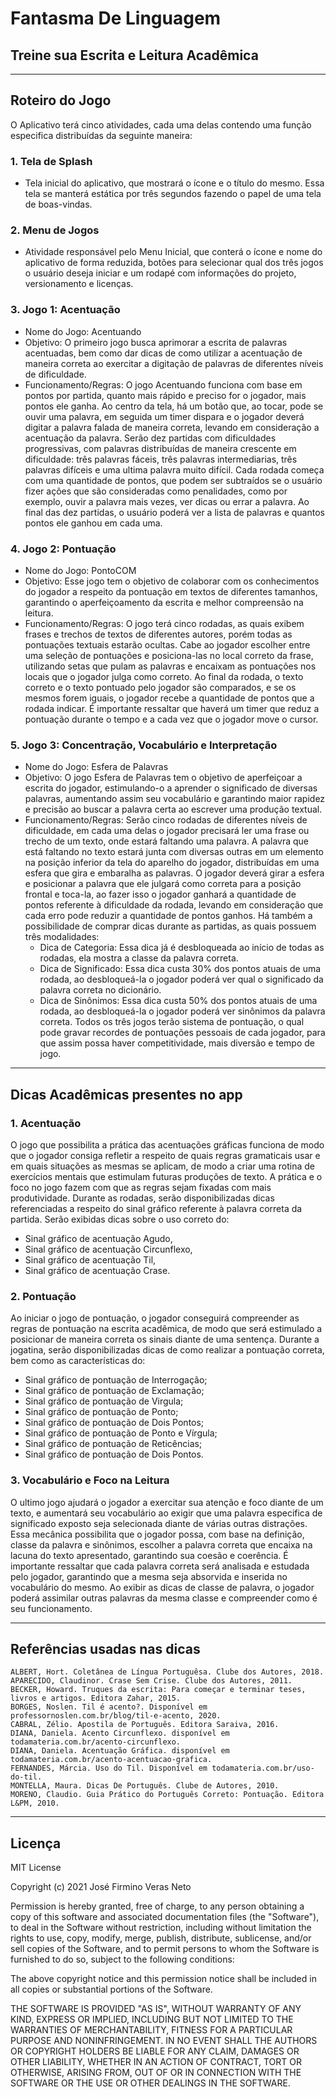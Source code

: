# Fantasma De Linguagem
## Treine sua Escrita e Leitura Acadêmica

---

## Roteiro do Jogo
O Aplicativo terá cinco atividades, cada uma delas contendo uma função  especifica distribuídas da seguinte maneira: 

### 1. Tela de Splash
- Tela inicial do aplicativo, que mostrará o ícone e o título do mesmo.  Essa tela se manterá estática por três segundos fazendo o papel de  uma tela de boas-vindas. 
### 2. Menu de Jogos 
- Atividade responsável pelo Menu Inicial, que conterá o ícone e nome  do aplicativo de forma reduzida, botões para selecionar qual dos três  jogos o usuário deseja iniciar e um rodapé com informações do  projeto, versionamento e licenças. 
### 3. Jogo 1: Acentuação 
- Nome do Jogo: Acentuando 
- Objetivo: 
O primeiro jogo busca aprimorar a escrita de palavras  acentuadas, bem como dar dicas de como utilizar a acentuação de  maneira correta ao exercitar a digitação de palavras de diferentes  níveis de dificuldade. 
- Funcionamento/Regras: 
O jogo Acentuando funciona com base em  pontos por partida, quanto mais rápido e preciso for o jogador, mais  pontos ele ganha. Ao centro da tela, há um botão que, ao tocar, pode se ouvir uma palavra, em seguida um timer dispara e o jogador deverá  digitar a palavra falada de maneira correta, levando em consideração  a acentuação da palavra. 
Serão dez partidas com dificuldades  progressivas, com palavras distribuídas de maneira crescente em  dificuldade: três palavras fáceis, três palavras intermediarias, três  palavras difíceis e uma ultima palavra muito difícil. Cada rodada  começa com uma quantidade de pontos, que podem ser subtraídos se  o usuário fizer ações que são consideradas como penalidades, como  por exemplo, ouvir a palavra mais vezes, ver dicas ou errar a palavra.  Ao final das dez partidas, o usuário poderá ver a lista de palavras e  quantos pontos ele ganhou em cada uma. 
### 4. Jogo 2: Pontuação 
- Nome do Jogo: PontoCOM 
- Objetivo: 
Esse jogo tem o objetivo de colaborar com os  conhecimentos do jogador a respeito da pontuação em textos de  diferentes tamanhos, garantindo o aperfeiçoamento da escrita e  melhor compreensão na leitura.
- Funcionamento/Regras: 
O jogo terá cinco rodadas, as quais exibem  frases e trechos de textos de diferentes autores, porém todas as  pontuações textuais estarão ocultas. Cabe ao jogador escolher entre  uma seleção de pontuações e posiciona-las no local correto da frase,  utilizando setas que pulam as palavras e encaixam as pontuações nos  locais que o jogador julga como correto. 
Ao final da rodada, o texto  correto e o texto pontuado pelo jogador são comparados, e se os  mesmos forem iguais, o jogador recebe a quantidade de pontos que a  rodada indicar. É importante ressaltar que haverá um timer que reduz  a pontuação durante o tempo e a cada vez que o jogador move o  cursor. 
### 5. Jogo 3: Concentração, Vocabulário e Interpretação 
- Nome do Jogo: Esfera de Palavras 
- Objetivo: 
O jogo Esfera de Palavras tem o objetivo de aperfeiçoar a  escrita do jogador, estimulando-o a aprender o significado de diversas  palavras, aumentando assim seu vocabulário e garantindo maior  rapidez e precisão ao buscar a palavra certa ao escrever uma  produção textual. 
- Funcionamento/Regras: 
Serão cinco rodadas de diferentes níveis de  dificuldade, em cada uma delas o jogador precisará ler uma frase ou  trecho de um texto, onde estará faltando uma palavra. A palavra que  está faltando no texto estará junta com diversas outras em um  elemento na posição inferior da tela do aparelho do jogador,  distribuídas em uma esfera que gira e embaralha as palavras. O  jogador deverá girar a esfera e posicionar a palavra que ele julgará  como correta para a posição frontal e toca-la, ao fazer isso o jogador  ganhará a quantidade de pontos referente à dificuldade da rodada,  levando em consideração que cada erro pode reduzir a quantidade de  pontos ganhos. Há também a possibilidade de comprar dicas durante  as partidas, as quais possuem três modalidades: 
  - Dica de Categoria: Essa dica já é desbloqueada ao início de  todas as rodadas, ela mostra a classe da palavra correta. 
  - Dica de Significado: Essa dica custa 30% dos pontos atuais de  uma rodada, ao desbloqueá-la o jogador poderá ver qual o  significado da palavra correta no dicionário. 
  - Dica de Sinônimos: Essa dica custa 50% dos pontos atuais de  uma rodada, ao desbloqueá-la o jogador poderá ver sinônimos da palavra correta. 
Todos os três jogos terão sistema de pontuação, o qual pode gravar  recordes de pontuações pessoais de cada jogador, para que assim possa haver  competitividade, mais diversão e tempo de jogo.

---

## Dicas Acadêmicas presentes no app
### 1. Acentuação 
O jogo que possibilita a prática das acentuações gráficas funciona de  modo que o jogador consiga refletir a respeito de quais regras gramaticais usar e  em quais situações as mesmas se aplicam, de modo a criar uma rotina de  exercícios mentais que estimulam futuras produções de texto. A prática e o foco no  jogo fazem com que as regras sejam fixadas com mais produtividade. Durante as  rodadas, serão disponibilizadas dicas referenciadas a respeito do sinal gráfico  referente à palavra correta da partida. Serão exibidas dicas sobre o uso correto do: 
- Sinal gráfico de acentuação Agudo, 
- Sinal gráfico de acentuação Circunflexo, 
- Sinal gráfico de acentuação Til, 
- Sinal gráfico de acentuação Crase. 
### 2. Pontuação 
Ao iniciar o jogo de pontuação, o jogador conseguirá compreender as  regras de pontuação na escrita acadêmica, de modo que será estimulado a  posicionar de maneira correta os sinais diante de uma sentença. Durante a  jogatina, serão disponibilizadas dicas de como realizar a pontuação correta, bem  como as características do: 
- Sinal gráfico de pontuação de Interrogação;
- Sinal gráfico de pontuação de Exclamação;
- Sinal gráfico de pontuação de Virgula;
- Sinal gráfico de pontuação de Ponto;
- Sinal gráfico de pontuação de Dois Pontos;
- Sinal gráfico de pontuação de Ponto e Vírgula;
- Sinal gráfico de pontuação de Reticências;
- Sinal gráfico de pontuação de Dois Pontos. 
### 3. Vocabulário e Foco na Leitura
O ultimo jogo ajudará o jogador a exercitar sua atenção e foco diante de  um texto, e aumentará seu vocabulário ao exigir que uma palavra especifica de  significado exposto seja selecionada diante de várias outras distrações. Essa  mecânica possibilita que o jogador possa, com base na definição, classe da palavra  e sinônimos, escolher a palavra correta que encaixa na lacuna do texto  apresentado, garantindo sua coesão e coerência. 
É importante ressaltar que cada palavra correta será analisada e  estudada pelo jogador, garantindo que a mesma seja absorvida e inserida no  vocabulário do mesmo. Ao exibir as dicas de classe de palavra, o jogador poderá  assimilar outras palavras da mesma classe e compreender como é seu  funcionamento.

---

## Referências usadas nas dicas
```
ALBERT, Hort. Coletânea de Língua Portuguêsa. Clube dos Autores, 2018.
APARECIDO, Claudinor. Crase Sem Crise. Clube dos Autores, 2011.
BECKER, Howard. Truques da escrita: Para começar e terminar teses, livros e artigos. Editora Zahar, 2015.
BORGES, Noslen. Til é acento?. Disponível em professornoslen.com.br/blog/til-e-acento, 2020.
CABRAL, Zélio. Apostila de Português. Editora Saraiva, 2016.
DIANA, Daniela. Acento Circunflexo. disponível em todamateria.com.br/acento-circunflexo.
DIANA, Daniela. Acentuação Gráfica. disponível em todamateria.com.br/acento-acentuacao-grafica.
FERNANDES, Márcia. Uso do Til. Disponível em todamateria.com.br/uso-do-til.
MONTELLA, Maura. Dicas De Português. Clube de Autores, 2010.
MORENO, Claudio. Guia Prático do Português Correto: Pontuação. Editora L&PM, 2010.
```

---

## Licença
MIT License

Copyright (c) 2021 José Firmino Veras Neto

Permission is hereby granted, free of charge, to any person obtaining a copy of this software and associated documentation files (the "Software"), to deal in the Software without restriction, including without limitation the rights to use, copy, modify, merge, publish, distribute, sublicense, and/or sell copies of the Software, and to permit persons to whom the Software is furnished to do so, subject to the following conditions:

The above copyright notice and this permission notice shall be included in all copies or substantial portions of the Software.

THE SOFTWARE IS PROVIDED "AS IS", WITHOUT WARRANTY OF ANY KIND, EXPRESS OR IMPLIED, INCLUDING BUT NOT LIMITED TO THE WARRANTIES OF MERCHANTABILITY, FITNESS FOR A PARTICULAR PURPOSE AND NONINFRINGEMENT. IN NO EVENT SHALL THE AUTHORS OR COPYRIGHT HOLDERS BE LIABLE FOR ANY CLAIM, DAMAGES OR OTHER LIABILITY, WHETHER IN AN ACTION OF CONTRACT, TORT OR OTHERWISE, ARISING FROM, OUT OF OR IN CONNECTION WITH THE SOFTWARE OR THE USE OR OTHER DEALINGS IN THE SOFTWARE.

